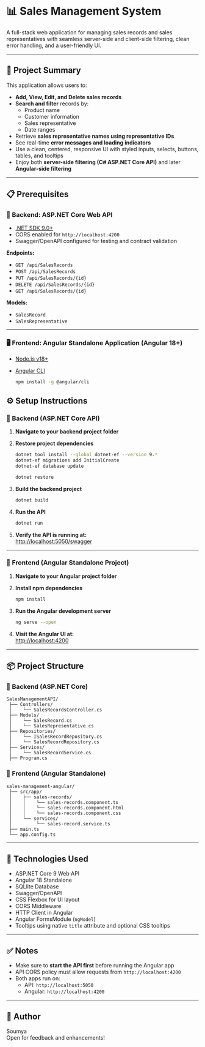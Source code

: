 
# 📊 Sales Management System

A full-stack web application for managing sales records and sales representatives with seamless server-side and client-side filtering, clean error handling, and a user-friendly UI.

---

## 📖 Project Summary

This application allows users to:

- **Add, View, Edit, and Delete sales records**
- **Search and filter** records by:
  - Product name
  - Customer information
  - Sales representative
  - Date ranges
- Retrieve **sales representative names using representative IDs**
- See real-time **error messages and loading indicators**
- Use a clean, centered, responsive UI with styled inputs, selects, buttons, tables, and tooltips
- Enjoy both **server-side filtering (C# ASP.NET Core API)** and later **Angular-side filtering**

---

## 📋 Prerequisites

### 🔧 Backend: ASP.NET Core Web API

- [.NET SDK 9.0+](https://dotnet.microsoft.com/en-us/download)
- CORS enabled for `http://localhost:4200`
- Swagger/OpenAPI configured for testing and contract validation

**Endpoints:**
- `GET /api/SalesRecords`
- `POST /api/SalesRecords`
- `PUT /api/SalesRecords/{id}`
- `DELETE /api/SalesRecords/{id}`
- `GET /api/SalesRecords/{id}`

**Models:**
- `SalesRecord`
- `SalesRepresentative`

---

### 🖥️ Frontend: Angular Standalone Application (Angular 18+)

- [Node.js v18+](https://nodejs.org/en/download)
- [Angular CLI](https://angular.io/cli)

  ```bash
  npm install -g @angular/cli

  
## ⚙️ Setup Instructions

### 📌 Backend (ASP.NET Core API)

1. **Navigate to your backend project folder**

2. **Restore project dependencies**

   ```bash
   dotnet tool install --global dotnet-ef --version 9.*
   dotnet-ef migrations add InitialCreate
   dotnet-ef database update
   ```

   ```bash
   dotnet restore
   ```

3. **Build the backend project**

   ```bash
   dotnet build
   ```

4. **Run the API**

   ```bash
   dotnet run
   ```

5. **Verify the API is running at:**  
   [http://localhost:5050/swagger](http://localhost:5050/swagger/index.html)

---

### 📌 Frontend (Angular Standalone Project)

1. **Navigate to your Angular project folder**

2. **Install npm dependencies**

   ```bash
   npm install
   ```

3. **Run the Angular development server**

   ```bash
   ng serve --open
   ```

4. **Visit the Angular UI at:**  
   [http://localhost:4200](http://localhost:4200)

---

## 📦 Project Structure

### 📁 Backend (ASP.NET Core)

```
SalesManagementAPI/
 ├── Controllers/
 │    └── SalesRecordsController.cs
 ├── Models/
 │    └── SalesRecord.cs
 │    └── SalesRepresentative.cs
 ├── Repositories/
 │    └── ISalesRecordRepository.cs
 │    └── SalesRecordRepository.cs
 ├── Services/
 │    └── SalesRecordService.cs
 ├── Program.cs
```

### 📁 Frontend (Angular Standalone)

```
sales-management-angular/
 ├── src/app/
 │    ├── sales-records/
 │    │    └── sales-records.component.ts
 │    │    └── sales-records.component.html
 │    │    └── sales-records.component.css
 │    └── services/
 │         └── sales-record.service.ts
 ├── main.ts
 └── app.config.ts
```

---

## 🔧 Technologies Used

- ASP.NET Core 9 Web API
- Angular 18 Standalone
- SQLlite Database
- Swagger/OpenAPI
- CSS Flexbox for UI layout
- CORS Middleware
- HTTP Client in Angular
- Angular FormsModule (`ngModel`)
- Tooltips using native `title` attribute and optional CSS tooltips

---

## ✅ Notes

- Make sure to **start the API first** before running the Angular app
- API CORS policy must allow requests from `http://localhost:4200`
- Both apps run on:
  - API: `http://localhost:5050`
  - Angular: `http://localhost:4200`

---

## 🚀 Author

Soumya  
Open for feedback and enhancements!
